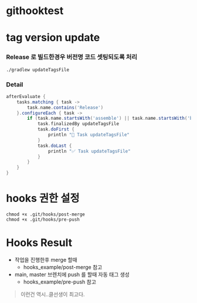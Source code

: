 # githooktest

# tag version update
### Release 로 빌드한경우 버전명 코드 셋팅되도록 처리
```shell
./gradlew updateTagsFile
```
### Detail
```groovy
afterEvaluate {
    tasks.matching { task ->
        task.name.contains('Release')
    }.configureEach { task ->
        if (task.name.startsWith('assemble') || task.name.startsWith('bundle')) {
            task.finalizedBy updateTagsFile
            task.doFirst {
                println "🚀 Task updateTagsFile"
            }
            task.doLast {
                println "✅ Task updateTagsFile"
            }
        }
    }
}
```

# hooks 권한 설정
```shell
chmod +x .git/hooks/post-merge
chmod +x .git/hooks/pre-push
```

# Hooks Result
- 작업을 진행한후 merge 할때
  - hooks_example/post-merge 참고
- main, master 브렌치에 push 를 할때 자동 태그 생성
  - hooks_example/pre-push 참고

> 이런건 역시..클선생이 최고다.